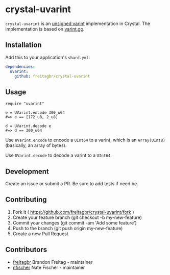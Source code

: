 # crystal-uvarint

`crystal-uvarint` is an
[unsigned varint](https://github.com/multiformats/unsigned-varint)
implementation in Crystal. The implementation is based on
[varint.go](https://golang.org/src/encoding/binary/varint.go).

## Installation

Add this to your application's `shard.yml`:

```yaml
dependencies:
  uvarint:
    github: freitagbr/crystal-uvarint
```

## Usage

```crystal
require "uvarint"

e = UVarint.encode 300_u64
#=> e == [172_u8, 2_u8]

d = UVarint.decode e
#=> d == 300_u64
```

Use `UVarint.encode` to encode a `UInt64` to a varint, which is an
`Array(UInt8)` (basically, an array of bytes).

Use `UVarint.decode` to decode a varint to a `UInt64`.

## Development

Create an issue or submit a PR. Be sure to add tests if need be.

## Contributing

1. Fork it ( https://github.com/freitagbr/crystal-uvarint/fork )
2. Create your feature branch (git checkout -b my-new-feature)
3. Commit your changes (git commit -am 'Add some feature')
4. Push to the branch (git push origin my-new-feature)
5. Create a new Pull Request

## Contributors

- [freitagbr](https://github.com/freitagbr) Brandon Freitag - maintainer
- [nfischer](https://github.com/nfischer) Nate Fischer - maintainer
